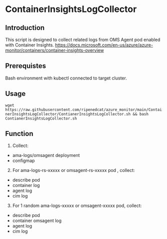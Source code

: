 # ContainerInsightsLogCollector

## Introduction
This script is designed to collect related logs from OMS Agent pod enabled with Container Insights.
https://docs.microsoft.com/en-us/azure/azure-monitor/containers/container-insights-overview

## Prerequistes
Bash environment with kubectl connected to target cluster.

## Usage
`wget https://raw.githubusercontent.com/ripenedcat/azure_monitor/main/ContainerInsightsLogCollector/ContianerInsightsLogCollector.sh && bash ContianerInsightsLogCollector.sh`

## Function
1. Collect:
- ama-logs/omsagent deployment
- configmap 
2. For ama-logs-rs-xxxxx or omsagent-rs-xxxxx pod , collect:
- describe pod
- container log
- agent log
- cim log
3. For 1 random ama-logs-xxxxx or omsagent-xxxxx pod, collect:
- describe pod
- container omsagent log
- agent log
- cim log
